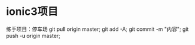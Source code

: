 # ionic3项目
练手项目：停车场
git pull origin master;
git  add -A;
git commit -m "内容";
git push -u origin master;
